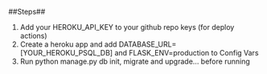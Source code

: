 ##Steps##

1. Add your HEROKU_API_KEY to your github repo keys (for deploy actions)
2. Create a heroku app and add DATABASE_URL=[YOUR_HEROKU_PSQL_DB] and FLASK_ENV=production to Config Vars 
3. Run python manage.py db init, migrate and upgrade... before running
